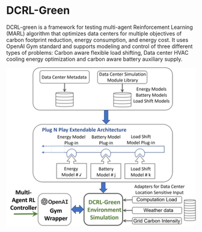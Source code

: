 # DCRL-Green
DCRL-green is a framework for testing multi-agent Reinforcement Learning (MARL) algorithm that optimizes data centers for multiple objectives of carbon footprint reduction, energy consumption, and energy cost. It uses OpenAI Gym standard and supports modeling and control of three different types of problems: Carbon aware flexible load shifting, Data center HVAC cooling energy optimization and carbon aware battery auxiliary supply.

![Simulation-Design](https://github.com/HewlettPackard/dc-rl/blob/main/sphinx/images/DCRL-sim1.png)


